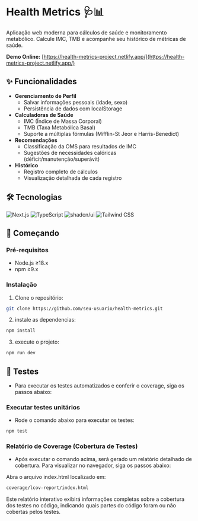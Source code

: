 # Health Metrics 🩺📊

Aplicação web moderna para cálculos de saúde e monitoramento metabólico. Calcule IMC, TMB e acompanhe seu histórico de métricas de saúde.

**Demo Online:** [https://health-metrics-project.netlify.app/](https://health-metrics-project.netlify.app/)

## ✨ Funcionalidades

- **Gerenciamento de Perfil**
  - Salvar informações pessoais (idade, sexo)
  - Persistência de dados com localStorage
- **Calculadoras de Saúde**
  - IMC (Índice de Massa Corporal)
  - TMB (Taxa Metabólica Basal)
  - Suporte a múltiplas fórmulas (Mifflin-St Jeor e Harris-Benedict)
- **Recomendações**
  - Classificação da OMS para resultados de IMC
  - Sugestões de necessidades calóricas (déficit/manutenção/superávit)
- **Histórico**
  - Registro completo de cálculos
  - Visualização detalhada de cada registro


## 🛠 Tecnologias

![Next.js](https://img.shields.io/badge/-Next.js-000000?logo=next.js&logoColor=white)
![TypeScript](https://img.shields.io/badge/-TypeScript-3178C6?logo=typescript&logoColor=white)
![shadcn/ui](https://img.shields.io/badge/-shadcn/ui-000000?logo=react&logoColor=white)
![Tailwind CSS](https://img.shields.io/badge/-Tailwind_CSS-38B2AC?logo=tailwind-css&logoColor=white)

## 🚀 Começando

### Pré-requisitos

- Node.js ≥18.x
- npm ≥9.x

### Instalação

1. Clone o repositório:
```bash
git clone https://github.com/seu-usuario/health-metrics.git
```

2. instale as dependencias:
```bash
npm install
```

3. execute o projeto:
```bash
npm run dev
```

## 🧪 Testes

- Para executar os testes automatizados e conferir o coverage, siga os passos abaixo:

### Executar testes unitários

- Rode o comando abaixo para executar os testes:
```bash
npm test
```

### Relatório de Coverage (Cobertura de Testes)

- Após executar o comando acima, será gerado um relatório detalhado de cobertura. Para visualizar no navegador, siga os passos abaixo:

Abra o arquivo index.html localizado em:
```bash
coverage/lcov-report/index.html
```
Este relatório interativo exibirá informações completas sobre a cobertura dos testes no código, indicando quais partes do código foram ou não cobertas pelos testes.

